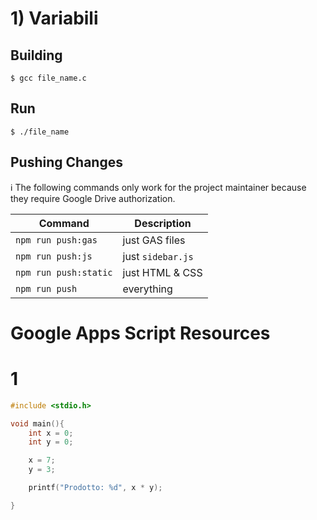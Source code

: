 <h1> 1) Variabili



## Building

```
$ gcc file_name.c
```

## Run

```
$ ./file_name
```

## Pushing Changes

ℹ️ The following commands only work for the project maintainer
because they require Google Drive authorization.

| Command | Description |
| --- | --- |
| `npm run push:gas` | just GAS files |
| `npm run push:js` | just `sidebar.js` |
| `npm run push:static` | just HTML & CSS |
| `npm run push` | everything |

# Google Apps Script Resources


# 1

```c
#include <stdio.h>

void main(){
    int x = 0;
	int y = 0;

    x = 7;
    y = 3;

    printf("Prodotto: %d", x * y);

}
```
